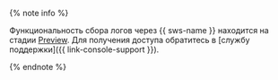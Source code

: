 {% note info %}

Функциональность сбора логов через {{ sws-name }} находится на стадии [Preview](../../overview/concepts/launch-stages.md). Для получения доступа обратитесь в [службу поддержки]({{ link-console-support }}).
 
{% endnote %}